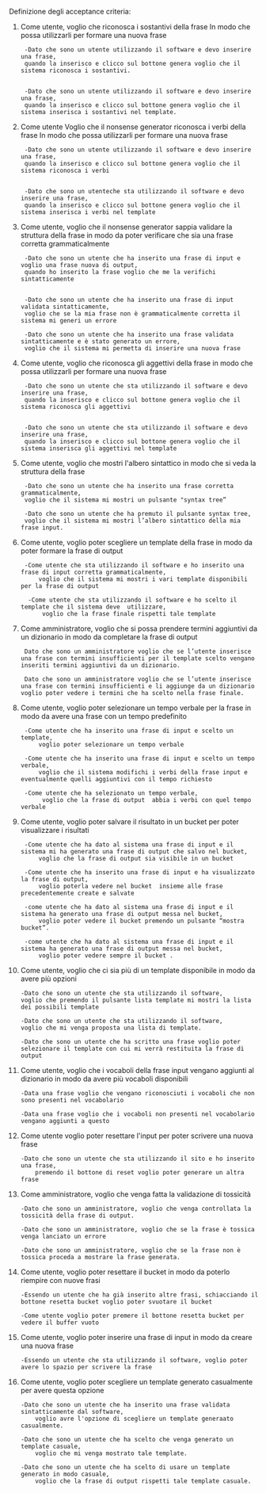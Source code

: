 Definizione degli acceptance criteria:

1. Come utente, voglio che riconosca i sostantivi della frase In modo che possa utilizzarli per formare una nuova frase


  		-Dato che sono un utente utilizzando il software e devo inserire una frase,
   		quando la inserisco e clicco sul bottone genera voglio che il sistema riconosca i sostantivi.


  		-Dato che sono un utente utilizzando il software e devo inserire una frase,
   		quando la inserisco e clicco sul bottone genera voglio che il sistema inserisca i sostantivi nel template.




2. Come utente Voglio che il nonsense generator riconosca i verbi della frase In modo che possa utilizzarli per formare una nuova frase

		-Dato che sono un utente utilizzando il software e devo inserire una frase,
		quando la inserisco e clicco sul bottone genera voglio che il sistema riconosca i verbi


  		-Dato che sono un utenteche sta utilizzando il software e devo inserire una frase,
   		quando la inserisco e clicco sul bottone genera voglio che il sistema inserisca i verbi nel template



3. Come utente, voglio che il nonsense generator sappia validare la struttura della frase in modo da poter verificare che sia una frase corretta grammaticalmente

		-Dato che sono un utente che ha inserito una frase di input e voglio una frase nuova di output,
   		quando ho inserito la frase voglio che me la verifichi sintatticamente


  		-Dato che sono un utente che ha inserito una frase di input validata sintatticamente,
   		voglio che se la mia frase non è grammaticalmente corretta il sistema mi generi un errore 

  		-Dato che sono un utente che ha inserito una frase validata sintatticamente e è stato generato un errore,
		voglio che il sistema mi permetta di inserire una nuova frase


4. Come utente, voglio che riconosca gli aggettivi della frase in modo che possa utilizzarli per formare una nuova frase

  		-Dato che sono un utente che sta utilizzando il software e devo inserire una frase,
   		quando la inserisco e clicco sul bottone genera voglio che il sistema riconosca gli aggettivi


  		-Dato che sono un utente che sta utilizzando il software e devo inserire una frase,
   		quando la inserisco e clicco sul bottone genera voglio che il sistema inserisca gli aggettivi nel template


5. Come utente, voglio che mostri l'albero sintattico in modo che si veda la struttura della frase

  		-Dato che sono un utente che ha inserito una frase corretta grammaticalmente,
   		voglio che il sistema mi mostri un pulsante "syntax tree”

  		-Dato che sono un utente che ha premuto il pulsante syntax tree,
   		voglio che il sistema mi mostri l’albero sintattico della mia frase input.




6. Come utente, voglio poter scegliere un template della frase in modo da poter formare la frase di output

  		-Come utente che sta utilizzando il software e ho inserito una frase di input corretta grammaticalmente,
    		voglio che il sistema mi mostri i vari template disponibili per la frase di output

 		 -Come utente che sta utilizzando il software e ho scelto il template che il sistema deve  utilizzare,
    		 voglio che la frase finale rispetti tale template


7. Come amministratore, voglio che si possa prendere termini aggiuntivi da un dizionario in modo da completare la frase di output

  		Dato che sono un amministratore voglio che se l’utente inserisce una frase con termini insufficienti per il template scelto vengano inseriti termini aggiuntivi da un dizionario.

  		Dato che sono un amministratore voglio che se l’utente inserisce una frase con termini insufficienti e li aggiunge da un dizionario voglio poter vedere i termini che ha scelto nella frase finale. 


8. Come utente, voglio poter selezionare un tempo verbale per la frase in modo da avere una frase con un tempo predefinito

  		-Come utente che ha inserito una frase di input e scelto un template,
    		voglio poter selezionare un tempo verbale 
	
  		-Come utente che ha inserito una frase di input e scelto un tempo verbale,
    		voglio che il sistema modifichi i verbi della frase input e eventualmente quelli aggiuntivi con il tempo richiesto

  		-Come utente che ha selezionato un tempo verbale,
    		 voglio che la frase di output  abbia i verbi con quel tempo verbale

9. Come utente, voglio poter salvare il risultato in un bucket per poter visualizzare i risultati 

  		-Come utente che ha dato al sistema una frase di input e il sistema mi ha generato una frase di output che salvo nel bucket,
    		voglio che la frase di output sia visibile in un bucket 

  		-Come utente che ha inserito una frase di input e ha visualizzato la frase di output,
    		voglio poterla vedere nel bucket  insieme alle frase precedentemente create e salvate

		-come utente che ha dato al sistema una frase di input e il sistema ha generato una frase di output messa nel bucket,
    		voglio poter vedere il bucket premendo un pulsante “mostra bucket”.

  		-come utente che ha dato al sistema una frase di input e il sistema ha generato una frase di output messa nel bucket,
    		voglio poter vedere sempre il bucket .


10. Come utente, voglio che ci sia più di un template disponibile in modo da avere più opzioni

  		-Dato che sono un utente che sta utilizzando il software,
		voglio che premendo il pulsante lista template mi mostri la lista dei possibili template

  		-Dato che sono un utente che sta utilizzando il software,
		voglio che mi venga proposta una lista di template.

  		-Dato che sono un utente che ha scritto una frase voglio poter selezionare il template con cui mi verrà restituita la frase di output


11. Come utente, voglio che i vocaboli della frase input vengano aggiunti al dizionario in modo da avere più vocaboli disponibili

		-Data una frase voglio che vengano riconosciuti i vocaboli che non sono presenti nel vocabolario

  		-Data una frase voglio che i vocaboli non presenti nel vocabolario vengano aggiunti a questo


12. Come utente voglio poter resettare l'input per poter scrivere una nuova frase

		-Dato che sono un utente che sta utilizzando il sito e ho inserito una frase,
    		premendo il bottone di reset voglio poter generare un altra frase

	

14. Come amministratore, voglio che venga fatta la validazione di tossicità

  		-Dato che sono un amministratore, voglio che venga controllata la tossicità della frase di output.

  		-Dato che sono un amministratore, voglio che se la frase è tossica venga lanciato un errore

  		-Dato che sono un amministratore, voglio che se la frase non è tossica proceda a mostrare la frase generata.

15. Come utente, voglio poter resettare il bucket in modo da poterlo riempire con nuove frasi

  		-Essendo un utente che ha già inserito altre frasi, schiacciando il bottone resetta bucket voglio poter svuotare il bucket 

  		-Come utente voglio poter premere il bottone resetta bucket per vedere il buffer vuoto

16. Come utente, voglio poter inserire una frase di input in modo da creare una nuova frase

  		-Essendo un utente che sta utilizzando il software, voglio poter avere lo spazio per scrivere la frase

17. Come utente, voglio poter scegliere un template generato casualmente per avere questa opzione

  		-Dato che sono un utente che ha inserito una frase validata sintatticamente dal software,
    		voglio avre l'opzione di scegliere un template generaato casualmente.

  		-Dato che sono un utente che ha scelto che venga generato un template casuale,
    		voglio che mi venga mostrato tale template.

  		-Dato che sono un utente che ha scelto di usare un template generato in modo casuale,
    		voglio che la frase di output rispetti tale template casuale.
